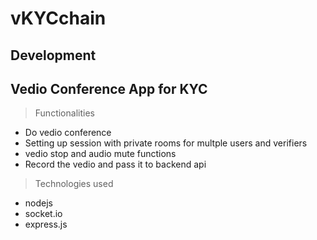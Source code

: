 # vKYCchain

## Development

## Vedio Conference App for KYC

> Functionalities

- Do vedio conference
- Setting up session with private rooms for multple users and verifiers
- vedio stop and audio mute functions
- Record the vedio and pass it to backend api 


> Technologies used

- nodejs
- socket.io
- express.js
